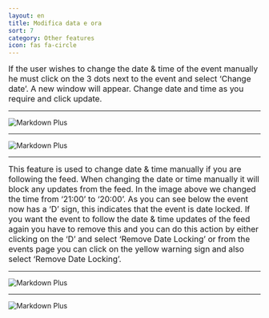 ```yaml
---
layout: en
title: Modifica data e ora
sort: 7
category: Other features
icon: fas fa-circle
---
```

<p class="message">
   
</p>


 <font size="3">If the user wishes to change the date & time of the event manually he must click on the 3 dots next to the event and select ‘Change date’. A new window will appear. Change date and time as you require and click update.</font>

 ---

 ![Markdown Plus]({{site.baseurl}}/public/images/altre-caratteristiche/change-date.png)

 ---

 ![Markdown Plus]({{site.baseurl}}/public/images/altre-caratteristiche/changed-date.png)

 ---

 <font size="3">This feature is used to change date & time manually if you are following the feed. When changing the date or time manually it will block any updates from the feed. In the image above we changed the time from ‘21:00’ to ‘20:00’. As you can see below the event now has a ‘D’ sign, this indicates that the event is date locked. If you want the event to follow the date & time updates of the feed again you have to remove this and you can do this action by either clicking on the ‘D’ and select ‘Remove Date Locking’ or from the events page you can click on the yellow warning sign and also select ‘Remove Date Locking’.</font> 

---

![Markdown Plus]({{site.baseurl}}/public/images/altre-caratteristiche/date-locked.png)

---

![Markdown Plus]({{site.baseurl}}/public/images/altre-caratteristiche/remove-date-locking.png)